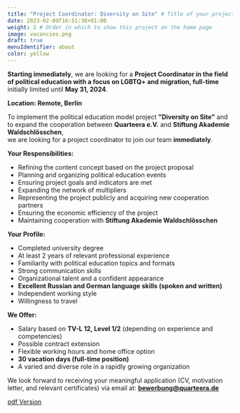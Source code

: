 ```yaml
---
title: "Project Coordinator: Diversity on Site" # Title of your project
date: 2023-02-09T16:51:38+01:00
weight: 2 # Order in which to show this project on the home page
image: vacancies.png
draft: true
menuIdentifier: about
color: yellow
---
```


**Starting immediately**, we are looking for a **Project Coordinator in the field of political education with a focus on LGBTQ+ and migration, full-time**  
initially limited until **May 31, 2024**.

**Location: Remote, Berlin**

To implement the political education model project **"Diversity on Site"** and to expand the cooperation between **Quarteera e.V.** and **Stiftung Akademie Waldschlösschen**,  
we are looking for a project coordinator to join our team **immediately**.

**Your Responsibilities:**

- Refining the content concept based on the project proposal
- Planning and organizing political education events
- Ensuring project goals and indicators are met
- Expanding the network of multipliers
- Representing the project publicly and acquiring new cooperation partners
- Ensuring the economic efficiency of the project
- Maintaining cooperation with **Stiftung Akademie Waldschlösschen**

**Your Profile:**

- Completed university degree
- At least 2 years of relevant professional experience
- Familiarity with political education topics and formats
- Strong communication skills
- Organizational talent and a confident appearance
- **Excellent Russian and German language skills (spoken and written)**
- Independent working style
- Willingness to travel

**We Offer:**

- Salary based on **TV-L 12, Level 1/2** (depending on experience and competencies)
- Possible contract extension
- Flexible working hours and home office option
- **30 vacation days (full-time position)**
- A varied and diverse role in a rapidly growing organization

We look forward to receiving your meaningful application (CV, motivation letter, and relevant certificates) via email at: **bewerbung@quarteera.de**

[pdf Version](https://quarteera.de/files/stelle/Vielfalt_Projektkoordinator_in.pdf)
